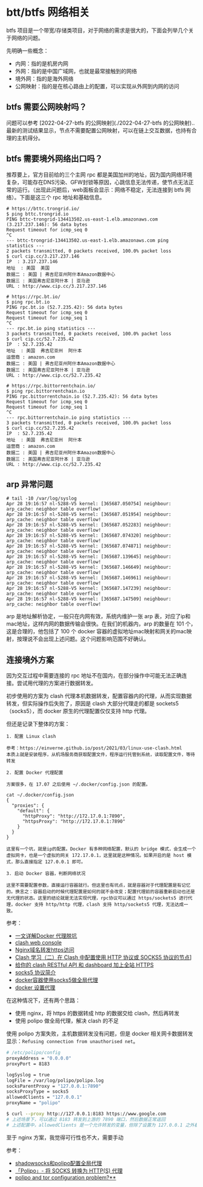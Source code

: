 # btt/btfs 网络相关

btfs 项目是一个带宽/存储类项目，对于网络的需求是很大的，下面会列举几个关于网络的问题。

先明确一些概念：

- 内网：指的是机房内网
- 外网：指的是中国广域网，也就是最常接触到的网络
- 境外网：指的是海外网络
- 公网映射：指的是在核心路由上的配置，可以实现从外网到内网的访问

## btfs 需要公网映射吗？

问题可以参考 [2022-04-27-btfs 的公网映射](./2022-04-27-btfs 的公网映射)..最新的测试结果显示，节点不需要配置公网映射，可以在链上交互数据，也持有合理的主机得分。

## btfs 需要境外网络出口吗？

推荐要上，官方目前给的三个主网 rpc 都是美国加州的地址，因为国内网络环境复杂，可能存在DNS污染、GFW封锁等原因，心跳信息无法传递，使节点无法正常的运行。（出现此问题后，web面板会显示：网络不稳定，无法连接到 btfs 网络）。下面是这三个 rpc 地址和基础信息。

```
# https://bttc.trongrid.io/
$ ping bttc.trongrid.io
PING bttc-trongrid-134413502.us-east-1.elb.amazonaws.com (3.217.237.146): 56 data bytes
Request timeout for icmp_seq 0
^C
--- bttc-trongrid-134413502.us-east-1.elb.amazonaws.com ping statistics ---
2 packets transmitted, 0 packets received, 100.0% packet loss
$ curl cip.cc/3.217.237.146
IP	: 3.217.237.146
地址	: 美国  美国
数据二	: 美国 | 弗吉尼亚州阿什本Amazon数据中心
数据三	: 美国弗吉尼亚阿什本 | 亚马逊
URL	: http://www.cip.cc/3.217.237.146

# https://rpc.bt.io/
$ ping rpc.bt.io
PING rpc.bt.io (52.7.235.42): 56 data bytes
Request timeout for icmp_seq 0
Request timeout for icmp_seq 1
^C
--- rpc.bt.io ping statistics ---
3 packets transmitted, 0 packets received, 100.0% packet loss
$ curl cip.cc/52.7.235.42
IP	: 52.7.235.42
地址	: 美国  弗吉尼亚州  阿什本
运营商	: amazon.com
数据二	: 美国 | 弗吉尼亚州阿什本Amazon数据中心
数据三	: 美国弗吉尼亚阿什本 | 亚马逊
URL	: http://www.cip.cc/52.7.235.42

# https://rpc.bittorrentchain.io/
$ ping rpc.bittorrentchain.io
PING rpc.bittorrentchain.io (52.7.235.42): 56 data bytes
Request timeout for icmp_seq 0
Request timeout for icmp_seq 1
^C
--- rpc.bittorrentchain.io ping statistics ---
3 packets transmitted, 0 packets received, 100.0% packet loss
$ curl cip.cc/52.7.235.42
IP	: 52.7.235.42
地址	: 美国  弗吉尼亚州  阿什本
运营商	: amazon.com
数据二	: 美国 | 弗吉尼亚州阿什本Amazon数据中心
数据三	: 美国弗吉尼亚阿什本 | 亚马逊
URL	: http://www.cip.cc/52.7.235.42
```

## arp 异常问题

```
# tail -10 /var/log/syslog
Apr 28 19:16:57 nl-5288-V5 kernel: [365687.050754] neighbour: arp_cache: neighbor table overflow!
Apr 28 19:16:57 nl-5288-V5 kernel: [365687.051954] neighbour: arp_cache: neighbor table overflow!
Apr 28 19:16:57 nl-5288-V5 kernel: [365687.052283] neighbour: arp_cache: neighbor table overflow!
Apr 28 19:16:57 nl-5288-V5 kernel: [365687.074320] neighbour: arp_cache: neighbor table overflow!
Apr 28 19:16:57 nl-5288-V5 kernel: [365687.074871] neighbour: arp_cache: neighbor table overflow!
Apr 28 19:16:57 nl-5288-V5 kernel: [365687.139645] neighbour: arp_cache: neighbor table overflow!
Apr 28 19:16:57 nl-5288-V5 kernel: [365687.146649] neighbour: arp_cache: neighbor table overflow!
Apr 28 19:16:57 nl-5288-V5 kernel: [365687.146961] neighbour: arp_cache: neighbor table overflow!
Apr 28 19:16:57 nl-5288-V5 kernel: [365687.147239] neighbour: arp_cache: neighbor table overflow!
Apr 28 19:16:57 nl-5288-V5 kernel: [365687.147509] neighbour: arp_cache: neighbor table overflow!
```

arp 是地址解析协定，一般只在内网有效，系统内维护一张 arp 表，对应了ip和mac地址，这样内网的数据传输会很快。在我们的机器内，arp 的数量在 101 个，这是合理的，他包括了 100 个 docker 容器的虚拟地址mac映射和网关的mac映射，按理说不会出现上述问题。这个问题影响范围不好确认。

## 连接境外方案

因为交互过程中需要连接的 rpc 地址不在国内，在部分操作中可能无法正确连接。尝试用代理的方案进行数据转发。

初步使用的方案为 clash 代理本机数据转发，配置容器内的代理，从而实现数据转发，但实际操作后失败了，原因是 clash 大部分代理走的都是 sockets5（socks5），而 docker 原生的代理配置仅仅支持 http 代理。

但还是记录下整体的方案：

```
1. 配置 Linux clash

参考：https://einverne.github.io/post/2021/03/linux-use-clash.html
本质上就是安装程序，从机场服务商获取配置文件，程序运行托管到系统，读取配置文件，等待转发

2. 配置 Docker 代理配置

方案很多，在 17.07 之后使用 ~/.docker/config.json 的配置。

cat ~/.docker/config.json
{
  "proxies": {
    "default": {
      "httpProxy": "http://172.17.0.1:7890",
      "httpsProxy": "http://172.17.0.1:7890"
    }
  }
}

这里有一个坑，就是ip的配置。Docker 有多种网络配置，默认的 bridge 模式，会生成一个虚拟网卡，也是一个虚拟的网关 172.17.0.1，这里就是这种情况。如果开启的是 host 模式，那么直接指定 127.0.0.1 即可。

3. 启动 Docker 容器，判断网络状况

这里不需要配置参数，直接运行容器就行。但这里也有坑点，就是容器对于代理配置是有记忆的。换言之：容器启动的时候代理配置是如何的就不会改变；配置代理前的容器重新启动也还是无代理的状态。这里的结论就是无法实现代理，rpc协议可以通过 https/sockets5 进行代理，docker 支持 http/http 代理，clash 支持 http/sockets5 代理，无法达成一致。

```

参考：

- [一文详解Docker 代理脱坑](https://zhuanlan.zhihu.com/p/106968269)
- [clash web console](http://clash.razord.top/)
- [Nginx域名转发https访问](https://juejin.cn/post/6881889568297811976)
- [Clash 学习（二）在 Clash 中配置使用 HTTP 协议或 SOCKS5 协议的节点](https://senjianlu.com/2021/11/clash-note-02/)]
- [给你的 clash RESTful API 和 dashboard 加上全站 HTTPS](https://blog.thris.me/archives/cldash-https.html)
- [socks5 协议简介](http://zhihan.me/network/2017/09/24/socks5-protocol/)
- [docker容器使用socks5做全局代理](https://hksanduo.github.io/2020/03/07/2020-03-07-docker-container-use-socks5-proxy/)
- [docker 设置代理](https://neucrack.com/p/286)

在这种情况下，还有两个思路：

- 使用 nginx，将 https 的数据转成 http 的数据交给 clash，然后再转发
- 使用 polipo 做全局代理，解决 clash 的不足

使用 polipo 方案失败，主机数据转发没有问题，但是 docker 相关网卡数据转发显示：`Refusing connection from unauthorised net`。

```sh
# /etc/polipo/config
proxyAddress = "0.0.0.0"
proxyPort = 8183

logSyslog = true
logFile = /var/log/polipo/polipo.log
socksParentProxy = "127.0.0.1:7890"
socksProxyType = socks5
allowedClients = "127.0.0.1"
proxyName = "polipo"

$ curl --proxy http://127.0.0.1:8183 https://www.google.com
# 上述场景下，可以通过 8183 转发到上游的 7890 端口，然后数据正常返回
# 上述配置中，allowedClients 是一个允许转发的变量，但除了设置为 127.0.0.1 之外都无法正常运作。错误显示为：Refusing connection from unauthorised net
```

至于 nginx 方案，我觉得可行性也不大，需要手动

参考：

- [shadowsocks和polipo配置全局代理](https://blog.denghaihui.com/2020/07/30/shadowsocks-polipo/)
- [「Polipo」- 将 SOCKS 转换为 HTTP(S) 代理](https://blog.k4nz.com/2bff971c7a560946e0fc7969ede6e898/)
- [ polipo and tor configuration problem?**](https://www.linuxquestions.org/questions/linux-networking-3/polipo-and-tor-configuration-problem-4175531794/)